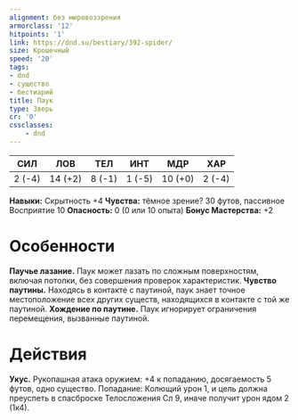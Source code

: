 ```yaml
---
alignment: без мировоззрения
armorclass: '12'
hitpoints: '1'
link: https://dnd.su/bestiary/392-spider/
size: Крошечный
speed: '20'
tags:
- dnd
- существо
- бестиарий
title: Паук
type: Зверь
cr: '0'
cssclasses:
    - dnd
---
```



| СИЛ | ЛОВ | ТЕЛ | ИНТ | МДР | ХАР |
|---|---|---|---|---|---|
| 2 (-4) | 14 (+2) | 8 (-1) | 1 (-5) | 10 (+0) | 2 (-4) |
**Навыки:** Скрытность +4
**Чувства:** тёмное зрение? 30 футов, пассивное Восприятие 10
**Опасность:** 0 (0 или 10 опыта)
**Бонус Мастерства:** +2


# Особенности
**Паучье лазание.** Паук может лазать по сложным поверхностям, включая потолки, без совершения проверок характеристик.
**Чувство паутины.** Находясь в контакте с паутиной, паук знает точное местоположение всех других существ, находящихся в контакте с той же паутиной.
**Хождение по паутине.** Паук игнорирует ограничения перемещения, вызванные паутиной.


# Действия
**Укус.** Рукопашная атака оружием: +4 к попаданию, досягаемость 5 футов, одно существо. Попадание: Колющий урон 1, и цель должна преуспеть в спасброске Телосложения Сл 9, иначе получит урон ядом 2 (1к4).